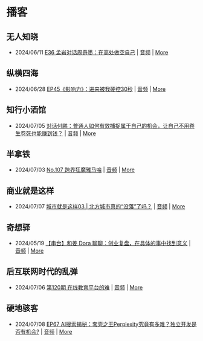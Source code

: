 # 播客

## 无人知晓
- 2024/06/11 [E36 孟岩对话周奇墨：在高处做空自己](https://www.xiaoyuzhoufm.com/episode/6667f31dc26e396a36eefe25) | [音频](https://dts-api.xiaoyuzhoufm.com/track/611719d3cb0b82e1df0ad29e/6667f31dc26e396a36eefe25/media.xyzcdn.net/ljJYPINg_uUnMMt8WMuIsiU41BZt.m4a) | [More](channels/%E6%97%A0%E4%BA%BA%E7%9F%A5%E6%99%93.md)

## 纵横四海
- 2024/06/28 [EP45《影响力》：进来被我硬控30秒](https://www.ximalaya.com/sound/737611452) | [音频](https://audio.xmcdn.com/storages/7a6e-audiofreehighqps/7E/3D/GKwRINsKUwwBBN6xYQLoLnNU.m4a) | [More](channels/%E7%BA%B5%E6%A8%AA%E5%9B%9B%E6%B5%B7.md)

## 知行小酒馆
- 2024/07/05 [对话付鹏：普通人如何有效捕捉属于自己的机会，让自己不用卷生卷死也能赚到钱？](https://www.xiaoyuzhoufm.com/episode/66878ecf0bc5d7cc700115d0) | [音频](https://dts-api.xiaoyuzhoufm.com/track/6013f9f58e2f7ee375cf4216/66878ecf0bc5d7cc700115d0/media.xyzcdn.net/lvM9dm4Ngq5sxqr8ICABUKglcBEV.m4a) | [More](channels/%E7%9F%A5%E8%A1%8C%E5%B0%8F%E9%85%92%E9%A6%86.md)

## 半拿铁
- 2024/07/03 [No.107 跨界狂魔雅马哈](https://www.ximalaya.com/sound/738800126) | [音频](https://dl.wavpub.com/item/227_31599767_7001.m4a) | [More](channels/%E5%8D%8A%E6%8B%BF%E9%93%81.md)

## 商业就是这样
- 2024/07/07 [城市就是这样03 | 北方城市真的“没落”了吗？](https://www.ximalaya.com/sound/739781762) | [音频](https://audio.xmcdn.com/storages/99b9-audiofreehighqps/A7/7C/GKwRINsKYN8ZAIq-AgLtdpxN.m4a) | [More](channels/%E5%95%86%E4%B8%9A%E5%B0%B1%E6%98%AF%E8%BF%99%E6%A0%B7.md)

## 奇想驿
- 2024/05/19 [【串台】和姜 Dora 聊聊：创业复盘，在具体的事中找到意义](https://www.xiaoyuzhoufm.com/episode/664962d382b428eafd844366) | [音频](https://dts-api.xiaoyuzhoufm.com/track/6034daea97755b8fc9c66480/664962d382b428eafd844366/media.xyzcdn.net/llloyy2KoUURla1cgosxmkenwwHw.m4a) | [More](channels/%E5%A5%87%E6%83%B3%E9%A9%BF.md)

## 后互联网时代的乱弹
- 2024/07/06 [第120期 在线教育平台的难](https://hosting.wavpub.cn/pie/ep120/) | [音频](https://tk.wavpub.com/WPDL_NbqtJBrCSdshuFSnSvpqjjBhXKWGBRNacyjMVhVypVhuKQGTtpkbqekzRy-00.mp3) | [More](channels/%E5%90%8E%E4%BA%92%E8%81%94%E7%BD%91%E6%97%B6%E4%BB%A3%E7%9A%84%E4%B9%B1%E5%BC%B9.md)

## 硬地骇客
- 2024/07/08 [EP67 AI搜索揭秘：套壳之王Perplexity究竟有多难？独立开发是否有机会?](https://www.xiaoyuzhoufm.com/episode/668be4c2ae8e21859a657b8a) | [音频](https://dts-api.xiaoyuzhoufm.com/track/640ee2438be5d40013fe4a87/668be4c2ae8e21859a657b8a/media.xyzcdn.net/lpqr8sgvRSD74m6QJWTDvb9svqaf.m4a) | [More](channels/%E7%A1%AC%E5%9C%B0%E9%AA%87%E5%AE%A2.md)


